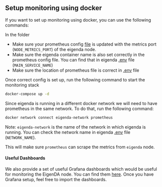 ## Setup monitoring using docker
If you want to set up monitoring using docker, you can use the following commands:

In the folder

* Make sure your prometheus config [file](./prometheus.yml) is updated with the metrics port (`NODE_METRICS_PORT`) of the eigenda node.
* Make sure the eigenda container name is also set correctly in the prometheus config file. 
You can find that in eigenda [.env](../.env) file (`MAIN_SERVICE_NAME`)
* Make sure the location of prometheus file is correct in [.env](./.env) file

Once correct config is set up, run the following command to start the monitoring stack
```bash
docker-compose up -d
```

Since eigenda is running in a different docker network we will need to have prometheus in the same network. To do that, run the following command:
```bash
docker network connect eigenda-network prometheus
```
Note: `eigenda-network` is the name of the network in which eigenda is running. You can check the network name in eigenda [.env](../.env) file (`NETWORK_NAME`).

This will make sure `prometheus` can scrape the metrics from `eigenda` node.


#### Useful Dashboards
We also provide a set of useful Grafana dashboards which would be useful for monitoring the EigenDA node. You can find them [here](../dashboards).
Once you have Grafana setup, feel free to import the dashboards.